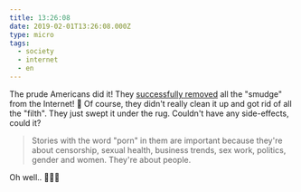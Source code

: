 ```yaml
---
title: 13:26:08
date: 2019-02-01T13:26:08.000Z
type: micro
tags:
  - society
  - internet
  - en
---
```


The prude Americans did it! They [successfully removed](https://www.engadget.com/2019/01/31/sex-censorship-killed-internet-fosta-sesta/) all the "smudge" from the Internet! 🎉 Of course, they didn't really clean it up and got rid of all the "filth". They just swept it under the rug. Couldn't have any side-effects, could it?

> Stories with the word "porn" in them are important because they're about censorship, sexual health, business trends, sex work, politics, gender and women. They're about people.

Oh well.. 🤷🏻‍♂️
